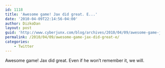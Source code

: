 ```yaml
---
id: 1118
title: 'Awesome game! Jax did great. E...'
date: '2010-04-09T22:14:56-04:00'
author: DizkoDan
layout: post
guid: 'http://www.cyberjunx.com/blog/archives/2010/04/09/awesome-game-jax-did-great-e/'
permalink: /2010/04/09/awesome-game-jax-did-great-e/
categories:
    - Twitter
---
```


Awesome game! Jax did great. Even if he won’t remember it, we will.